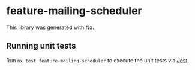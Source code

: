 # feature-mailing-scheduler

This library was generated with [Nx](https://nx.dev).

## Running unit tests

Run `nx test feature-mailing-scheduler` to execute the unit tests via [Jest](https://jestjs.io).
